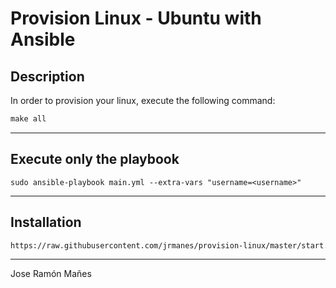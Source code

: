# Provision Linux - Ubuntu with Ansible

## Description
In order to provision your linux, execute the following command:

```Makefile
make all
```

---

## Execute only the playbook
```ansible-playbook
sudo ansible-playbook main.yml --extra-vars "username=<username>"
```

---

## Installation
```bash
https://raw.githubusercontent.com/jrmanes/provision-linux/master/start.sh
```

---
Jose Ramón Mañes
